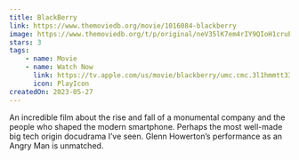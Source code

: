 ```yaml
---
title: BlackBerry
link: https://www.themoviedb.org/movie/1016084-blackberry
image: https://www.themoviedb.org/t/p/original/neV35lK7em4rIY9QIoH1cruErPA.jpg
stars: 3
tags:
    - name: Movie
    - name: Watch Now
      link: https://tv.apple.com/us/movie/blackberry/umc.cmc.3l1hmmtt33myfoyr38vfg85js
      icon: PlayIcon
createdOn: 2023-05-27
---
```


An incredible film about the rise and fall of a monumental company and the people who shaped the
modern smartphone. Perhaps the most well-made big tech origin docudrama I’ve seen. Glenn Howerton’s
performance as an Angry Man is unmatched.
